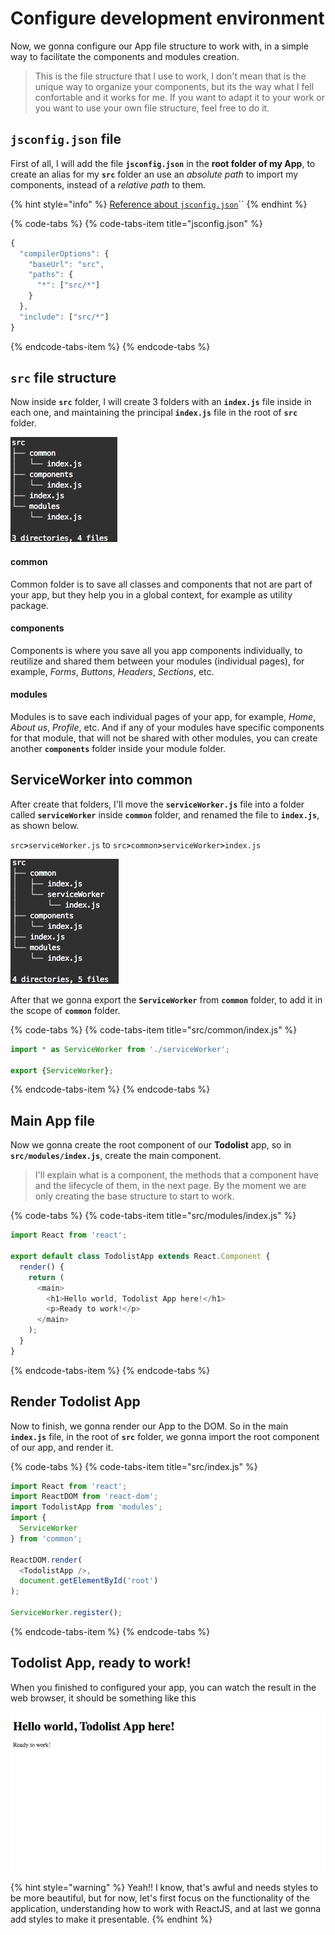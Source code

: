 # Configure development environment

Now, we gonna configure our App file structure to work with, in a simple way to facilitate the components and modules creation.

> This is the file structure that I use to work, I don't mean that is the unique way to organize your components, but its the way what I fell confortable and it works for me. If you want to adapt it to your work or you want to use your own file structure, feel free to do it.

## **`jsconfig.json`** file

First of all, I will add the file **`jsconfig.json`** in the **root folder of my App**, to create an alias for my **`src`** folder an use an _absolute path_ to import my components, instead of a _relative path_ to them.

{% hint style="info" %}
[Reference about `jsconfig.json`](https://code.visualstudio.com/docs/languages/jsconfig)\`\`
{% endhint %}

{% code-tabs %}
{% code-tabs-item title="jsconfig.json" %}
```javascript
{
  "compilerOptions": {
    "baseUrl": "src",
    "paths": {
      "*": ["src/*"]
    }
  },
  "include": ["src/*"]
}
```
{% endcode-tabs-item %}
{% endcode-tabs %}

## **`src`** file structure

Now inside **`src`** folder, I will create 3 folders with an **`index.js`** file inside in each one, and maintaining the principal **`index.js`** file in the root of **`src`** folder.

![File structure inside src folder](.gitbook/assets/captura-de-pantalla-2019-10-29-a-la-s-9.07.54-p.-m..png)

#### common

Common folder is to save all classes and components that not are part of your app, but they help you in a global context, for example as utility package.

#### components

Components is where you save all you app components individually, to reutilize and shared them between your modules \(individual pages\), for example, _Forms_, _Buttons_, _Headers_, _Sections_, etc.

#### modules

Modules is to save each individual pages of your app, for example, _Home_, _About us_, _Profile_, etc. And if any of your modules have specific components for that module, that will not be shared with other modules, you can create another **`components`** folder inside your module folder.

## ServiceWorker into common

After create that folders, I'll move the **`serviceWorker.js`** file into a folder called **`serviceWorker`** inside **`common`** folder, and renamed the file to **`index.js`**, as shown below.

`src`**`>`**`serviceWorker.js` to `src`**`>`**`common`**`>`**`serviceWorker`**`>`**`index.js`

![File structure after create serviceWorker folder](.gitbook/assets/captura-de-pantalla-2019-10-29-a-la-s-9.20.09-p.-m..png)

After that we gonna export the **`ServiceWorker`** from **`common`** folder, to add it in the scope of **`common`** folder.

{% code-tabs %}
{% code-tabs-item title="src/common/index.js" %}
```javascript
import * as ServiceWorker from './serviceWorker';

export {ServiceWorker};
```
{% endcode-tabs-item %}
{% endcode-tabs %}

## Main App file

Now we gonna create the root component of our **Todolist** app, so in **`src/modules/index.js`**, create the main component.

> I'll explain what is a component, the methods that a component have and the lifecycle of them, in the next page. By the moment we are only creating the base structure to start to work.

{% code-tabs %}
{% code-tabs-item title="src/modules/index.js" %}
```javascript
import React from 'react';

export default class TodolistApp extends React.Component {
  render() {
    return (
      <main>
        <h1>Hello world, Todolist App here!</h1>
        <p>Ready to work!</p>
      </main>
    );
  }
}
```
{% endcode-tabs-item %}
{% endcode-tabs %}

## Render Todolist App

Now to finish, we gonna render our App to the DOM. So in the main **`index.js`** file, in the root of **`src`** folder, we gonna import the root component of our app, and render it.

{% code-tabs %}
{% code-tabs-item title="src/index.js" %}
```javascript
import React from 'react';
import ReactDOM from 'react-dom';
import TodolistApp from 'modules';
import {
  ServiceWorker
} from 'common';

ReactDOM.render(
  <TodolistApp />,
  document.getElementById('root')
);

ServiceWorker.register();
```
{% endcode-tabs-item %}
{% endcode-tabs %}

## Todolist App, ready to work!

When you finished to configured your app, you can watch the result in the web browser, it should be something like this

![Final result of the configure the file structure of the app](.gitbook/assets/captura-de-pantalla-2019-10-29-a-la-s-9.57.56-p.-m..png)

{% hint style="warning" %}
Yeah!! I know, that's awful and needs styles to be more beautiful, but for now, let's first focus on the functionality of the application, understanding how to work with ReactJS, and at last we gonna add styles to make it presentable.
{% endhint %}

